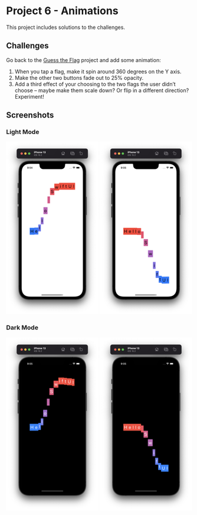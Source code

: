 # Project 6 - Animations

This project includes solutions to the challenges.

## Challenges

Go back to the [Guess the Flag](https://github.com/AnxietyMedicine/100DaysOfSwiftUI/tree/main/03-Project-2-GuessTheFlag) project and add some animation:

1. When you tap a flag, make it spin around 360 degrees on the Y axis.
2. Make the other two buttons fade out to 25% opacity.
3. Add a third effect of your choosing to the two flags the user didn’t choose – maybe make them scale down? Or flip in a different direction? Experiment!

## Screenshots

### Light Mode

<div>
  <img src="https://github.com/AnxietyMedicine/100DaysOfSwiftUI/blob/main/08-Project-6-Animations/Screenshots/Light/Project%206%20-%20Light%201.png" width="250">
  <img src="https://github.com/AnxietyMedicine/100DaysOfSwiftUI/blob/main/08-Project-6-Animations/Screenshots/Light/Project%206%20-%20Light%202.png" width="250">
</div>

### Dark Mode

<div>
  <img src="https://github.com/AnxietyMedicine/100DaysOfSwiftUI/blob/main/08-Project-6-Animations/Screenshots/Dark/Project%206%20-%20Dark%201.png" width="250">
  <img src="https://github.com/AnxietyMedicine/100DaysOfSwiftUI/blob/main/08-Project-6-Animations/Screenshots/Dark/Project%206%20-%20Dark%202.png" width="250">
</div>

